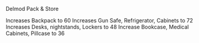 Delmod Pack & Store

Increases Backpack to 60
Increases Gun Safe, Refrigerator, Cabinets to 72
Increases Desks, nightstands, Lockers to 48
Increase Bookcase, Medical Cabinets, Pillcase to 36 

